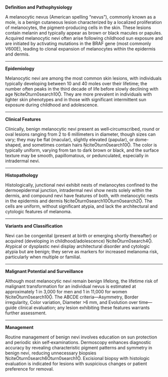 **Definition and Pathophysiology**

A melanocytic nevus (American spelling “nevus”), commonly known as a mole, is a benign cutaneous lesion characterized by a localized proliferation of melanocytes, the pigment-producing cells in the skin. These lesions contain melanin and typically appear as brown or black macules or papules. Acquired melanocytic nevi often arise following childhood sun exposure and are initiated by activating mutations in the BRAF gene (most commonly V600E), leading to clonal expansion of melanocytes within the epidermis and dermis.

---

**Epidemiology**

Melanocytic nevi are among the most common skin lesions, with individuals typically developing between 10 and 40 moles over their lifetime; the number often peaks in the third decade of life before slowly declining with age citeturn0search10. They are more prevalent in individuals with lighter skin phenotypes and in those with significant intermittent sun exposure during childhood and adolescence.

---

**Clinical Features**

Clinically, benign melanocytic nevi present as well‑circumscribed, round or oval lesions ranging from 2 to 6 millimeters in diameter, though sizes can vary; they may be flat (macular), slightly elevated (papular), or dome-shaped, and sometimes contain hairs citeturn0search10. The color is typically uniform, varying from tan to dark brown or black, and the surface texture may be smooth, papillomatous, or pedunculated, especially in intradermal nevi.

---

**Histopathology**

Histologically, junctional nevi exhibit nests of melanocytes confined to the dermoepidermal junction, intradermal nevi show nests solely within the dermis, and compound nevi have features of both, with melanocytic nests in the epidermis and dermis citeturn0search10turn0search2. The cells are uniform, without significant atypia, and lack the architectural and cytologic features of melanoma.

---

**Variants and Classification**

Nevi can be congenital (present at birth or emerging shortly thereafter) or acquired (developing in childhood/adolescence) citeturn0search4. Atypical or dysplastic nevi display architectural disorder and cytologic atypia but are benign; they serve as markers for increased melanoma risk, particularly when multiple or familial.

---

**Malignant Potential and Surveillance**

Although most melanocytic nevi remain benign lifelong, the lifetime risk of malignant transformation for an individual nevus is estimated at approximately 1 in 3,000 for men and 1 in 11,000 for women citeturn0search10. The ABCDE criteria—Asymmetry, Border irregularity, Color variation, Diameter >6 mm, and Evolution over time—guide clinical evaluation; any lesion exhibiting these features warrants further assessment.

---

**Management**

Routine management of benign nevi involves education on sun protection and periodic skin self‑examinations. Dermoscopy enhances diagnostic accuracy by revealing characteristic pigment patterns and symmetry in benign nevi, reducing unnecessary biopsies citeturn0search6turn0search1. Excisional biopsy with histologic evaluation is indicated for lesions with suspicious changes or patient preference for removal.
